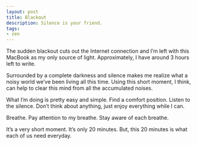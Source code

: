 ```yaml
---
layout: post
title: Blackout
description: Silence is your friend.
tags:
- zen
---
```

The sudden blackout cuts out the Internet connection and I’m left with this MacBook as my only source of light. Approximately, I have around 3 hours left to write.

Surrounded by a complete darkness and silence makes me realize what a noisy world we’ve been living all this time. Using this short moment, I think, can help to clear this mind from all the accumulated noises.

What I’m doing is pretty easy and simple. Find a comfort position. Listen to the silence. Don’t think about anything, just enjoy everything while I can.

Breathe. Pay attention to my breathe. Stay aware of each breathe.

It’s a very short moment. It’s only 20 minutes. But, this 20 minutes is what each of us need everyday.
